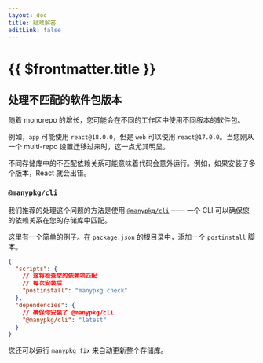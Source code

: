 ```yaml
---
layout: doc
title: 疑难解答
editLink: false
---
```


# {{ $frontmatter.title }}

## 处理不匹配的软件包版本

随着 monorepo 的增长，您可能会在不同的工作区中使用不同版本的软件包。

例如，`app` 可能使用 `react@18.0.0`，但是 `web` 可以使用 `react@17.0.0`。当您刚从一个 multi-repo 设置迁移过来时，这一点尤其明显。

不同存储库中的不匹配依赖关系可能意味着代码会意外运行。例如，如果安装了多个版本，React 就会出错。

### `@manypkg/cli`

我们推荐的处理这个问题的方法是使用 [`@manypkg/cli`](https://www.npmjs.com/package/@manypkg/cli) —— 一个 CLI 可以确保您的依赖关系在您的存储库中匹配。

这里有一个简单的例子。在 `package.json` 的根目录中，添加一个 `postinstall` 脚本。

```json
{
  "scripts": {
    // 这将检查您的依赖项匹配
    // 每次安装后
    "postinstall": "manypkg check"
  },
  "dependencies": {
    // 确保你安装了 @manypkg/cli
    "@manypkg/cli": "latest"
  }
}
```

您还可以运行 `manypkg fix` 来自动更新整个存储库。
